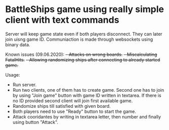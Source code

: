 # BattleShips game using really simple client with text commands

Server will keep game state even if both players disconnect. They can later join uisng game ID.
Communiaction is made through websockets using binary data.

Known issues (09.06.2020):
~~- Attacks on wrong boards.~~
~~- Miscalculating FatalHits.~~
~~- Allowing randomizing ships after connecting to already started game.~~

Usage:
 - Run server.
 - Run two clients, one of them has to create game. Second one has to join by using "Join game" button with game ID written in textarea. If there is no ID provided second client will join first available game.
 - Randomize ships till satisfied with given board.
 - Both players need to use "Ready" button to start the game.
 - Attack cooridantes by writing in textarea letter, then number and finally using button "Attack".
